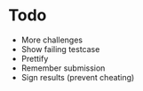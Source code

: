 # Todo

- More challenges
- Show failing testcase
- Prettify
- Remember submission  
- Sign results (prevent cheating)
